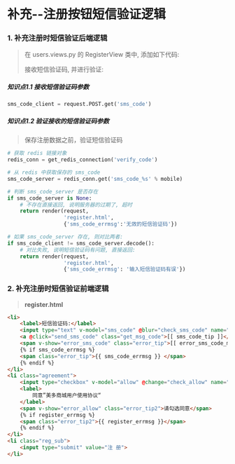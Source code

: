 # 补充--注册按钮短信验证逻辑

### 1. 补充注册时短信验证后端逻辑

> 在 users.views.py 的 RegisterView 类中, 添加如下代码:
>
> 接收短信验证码, 并进行验证:

##### 知识点1.1 接收短信验证码参数

```python
sms_code_client = request.POST.get('sms_code')
```

##### 知识点1.2 验证接收的短信验证码参数

> 保存注册数据之前，验证短信验证码

```python
# 获取 redis 链接对象
redis_conn = get_redis_connection('verify_code')

# 从 redis 中获取保存的 sms_code
sms_code_server = redis_conn.get('sms_code_%s' % mobile)

# 判断 sms_code_server 是否存在
if sms_code_server is None:
    # 不存在直接返回, 说明服务器的过期了, 超时
    return render(request, 
                  'register.html', 
                  {'sms_code_errmsg':'无效的短信验证码'})

# 如果 sms_code_server 存在, 则对比两者: 
if sms_code_client != sms_code_server.decode():
    # 对比失败, 说明短信验证码有问题, 直接返回: 
    return render(request, 
                  'register.html', 
                  {'sms_code_errmsg': '输入短信验证码有误'})
```

### 2. 补充注册时短信验证前端逻辑

> **register.html**

```html
<li>
    <label>短信验证码:</label>
    <input type="text" v-model="sms_code" @blur="check_sms_code" name="sms_code" id="msg_code" class="msg_input">
    <a @click="send_sms_code" class="get_msg_code">[[ sms_code_tip ]]</a>
    <span v-show="error_sms_code" class="error_tip">[[ error_sms_code_message ]]</span>
    {% if sms_code_errmsg %}
    <span class="error_tip">{{ sms_code_errmsg }} </span>
    {% endif %}
</li>
<li class="agreement">
    <input type="checkbox" v-model="allow" @change="check_allow" name="allow" id="allow" checked="checked">
    <label>
        同意”美多商城用户使用协议“
    </label>
    <span v-show="error_allow" class="error_tip2">请勾选同意</span>
    {% if register_errmsg %}
    <span class="error_tip2">{{ register_errmsg }}</span>
    {% endif %}
</li>
<li class="reg_sub">
    <input type="submit" value="注 册">
</li>
```
